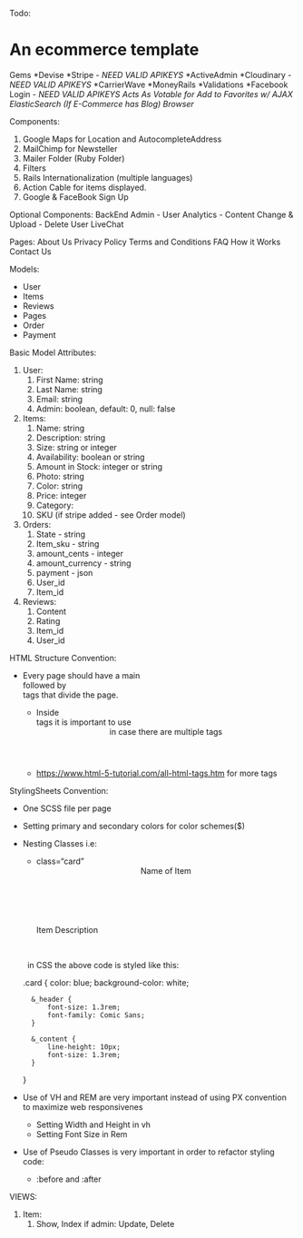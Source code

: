 Todo:



# An ecommerce template

Gems
*Devise
*Stripe - *NEED VALID APIKEYS*
*ActiveAdmin
*Cloudinary - *NEED VALID APIKEYS*
*CarrierWave
*MoneyRails
*Validations
*Facebook Login - *NEED VALID APIKEYS*
*Acts As Votable for Add to Favorites w/ AJAX*
*ElasticSearch (If E-Commerce has Blog)*
*Browser*

Components:
1. Google Maps for Location and AutocompleteAddress
2. MailChimp for Newsteller
3. Mailer Folder (Ruby Folder)
4. Filters
5. Rails Internationalization (multiple languages)
6. Action Cable for items displayed.
7. Google & FaceBook Sign Up

Optional Components:
BackEnd Admin
	- User Analytics
	- Content Change & Upload
	- Delete User
LiveChat


Pages:
About Us
Privacy Policy
Terms and Conditions
FAQ
How it Works
Contact Us

Models:
- User 
- Items
- Reviews
- Pages
- Order 
- Payment

Basic Model Attributes:
1. User:
    1. First Name: string
    2. Last Name: string
    3. Email: string
    4. Admin: boolean, default:  0, null: false
2. Items:
    1. Name: string
    2. Description: string
    3. Size: string or integer
    4. Availability: boolean or string
    5. Amount in Stock: integer or string
    6. Photo: string
    7. Color: string
    8. Price: integer
    9. Category:
    10. SKU (if stripe added - see Order model)
3. Orders:
    1. State  - string
    2. Item_sku - string
    3. amount_cents - integer
    4. amount_currency - string
    5. payment - json
    6. User_id
    7. Item_id
4. Reviews:
    1. Content
    2. Rating
    3. Item_id
    4. User_id

HTML Structure Convention:
- Every page should have a main <div> followed by <section> tags that divide the page.
    - Inside <section> tags it is important to use <header> in case there are multiple <h> tags
    - https://www.html-5-tutorial.com/all-html-tags.htm for more tags

StylingSheets Convention:
- One SCSS file per page
- Setting primary and secondary colors for color schemes($)
- Nesting Classes i.e:
    - <div> class=“card”   <header class=“card_header”> Name of Item </header>         <p class=“card_content”> Item Description </p> </div> 
	          in CSS the above code is styled like this:
	
	.card {
		color: blue;
		background-color: white;
		
		&_header {
			font-size: 1.3rem;
			font-family: Comic Sans;
		}

		&_content {
			line-height: 10px;
			font-size: 1.3rem;
		}
	}

- Use of VH and REM are very important instead of using PX convention to maximize web responsivenes
    - Setting Width and Height in vh
    - Setting Font Size in Rem
- Use of Pseudo Classes is very important in order to refactor styling code: 
	- :before and :after

VIEWS:
1. Item:
	1. Show, Index if admin: Update, Delete
